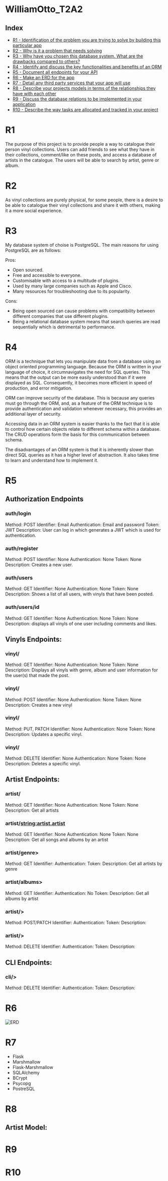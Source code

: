 # WilliamOtto_T2A2

## Index  
- [R1 - Identification of the problem you are trying to solve by building this particular app](#r1)  
- [R2 - Why is it a problem that needs solving](#r2)  
- [R3 - Why have you chosen this database system. What are the drawbacks compared to others?](#r3)  
- [R4 - Identify and discuss the key functionalities and benefits of an ORM](#r4)  
- [R5 - Document all endpoints for your API](#r5)
- [R6 - Make an ERD for the app](#r6)
- [R7 - Detail any third party services that your app will use](#r7)
- [R8 - Describe your projects models in terms of the relationships they have with each other](#r8)
- [R9 - Discuss the database relations to be implemented in your application](#r9)
- [R10 - Describe the way tasks are allocated and tracked in your project](#r10)

# R1
The purpose of this project is to provide people a way to catalogue their person vinyl collections. Users can add friends to see what they have in their collections, comment/like on these posts, and access a database of artists in the catalogue. The users will be able to search by artist, genre or album.
# R2
As vinyl collections are purely physical, for some people, there is a desire to be able to catalogue their vinyl collections and share it with others, making it a more social experience.
# R3
My database system of choise is PostgreSQL. The main reasons for using PostgreSQL are as follows:

Pros:

- Open sourced.
- Free and accessible to everyone.
- Customisable with access to a multitude of plugins.
- Used by many large companies such as Apple and Cisco.
- Many resources for troubleshooting due to its popularity.

Cons:

- Being open sourced can cause problems with compatibility between different companies that use different plugins.
- Being a relational database system means that search queries are read sequentially which is detrimental to performance.

# R4
ORM is a technique that lets you manipulate data from a database using an object oriented programming language. Because the ORM is written in your language of choice, it circumnavigates the need for SQL queries. This means that the output can be more easily understood than if it were displayed as SQL. Consequently, it becomes more efficient in speed of production, and error mitigation.

ORM can improve security of the database. This is because any queries must go through the ORM, and, as a feature of the ORM technique is to provide authentication and validation whenever necessary, this provides an additional layer of security.

Accessing data in an ORM system is easier thanks to the fact that it is able to control how certain objects relate to different schema within a database. The CRUD operations form the basis for this communication between schema.

The disadvantages of an ORM system is that it is inherently slower than direct SQL queries as it has a higher level of abstraction. It also takes time to learn and understand how to implement it.

# R5

## Authorization Endpoints
### auth/login
Method: POST
Identifier: Email
Authentication: Email and password
Token: JWT
Description: User can log in which generates a JWT which is used for authentication.

### auth/register
Method: POST
Identifier: None
Authentication: None
Token: None
Description: Creates a new user.

### auth/users
Method: GET
Identifier: None
Authentication: None
Token: None
Description: Shows a list of all users, with vinyls that have been posted.

### auth/users/id
Method: GET
Identifier: None
Authentication: None
Token: None
Description: displays all vinyls of one user including comments and likes.

## Vinyls Endpoints:
### vinyl/
Method: GET
Identifier: None
Authentication: None
Token: None
Description: Displays all vinyls with genre, album and user information for the user(s) that made the post.

### vinyl/
Method: POST
Identifier: None
Authentication: None
Token: None
Description: Creates a new vinyl

### vinyl/
Method: PUT, PATCH
Identifier: None
Authentication: None
Token: None
Description: Updates a specific vinyl.

### vinyl/
Method: DELETE
Identifier: None
Authentication: None
Token: None
Description: Deletes a specific vinyl.

## Artist Endpoints:
### artist/
Method: GET
Identifier: None
Authentication: None
Token: None
Description: Get all artists

### artist/<string:artist.artist>
Method: GET
Identifier: None
Authentication: None
Token: None
Description: Get all songs and albums by an artist

### artist/genre>
Method: GET
Identifier: 
Authentication: 
Token: 
Description: Get all artists by genre

### artist/albums>
Method: GET
Identifier: 
Authentication: No
Token: 
Description: Get all albums by artist

### artist/>
Method: POST/PATCH
Identifier: 
Authentication: 
Token: 
Description: 

### artist/>
Method: DELETE
Identifier: 
Authentication: 
Token: 
Description: 

## CLI Endpoints:
### cli/>
Method: DELETE
Identifier: 
Authentication: 
Token: 
Description: 

# R6
![ERD](docs/Vinyl_ERD.png)
# R7
- Flask
- Marshmallow
- Flask-Marshmallow
- SQLAlchemy
- BCrypt
- Psycopg
- PostreSQL

# R8
## Artist Model:

# R9

# R10
